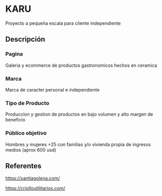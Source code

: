 # KARU
Proyecto a pequeña escala para cliente independiente

## Descripción
### Pagina
Galeria y ecommerce de productos gastronomicos hechos en ceramica

### Marca
Marca de caracter personal e independiente

### Tipo de Producto
Produccion y gestion de productos en bajo volumen y alto margen de beneficio

### Público objetivo
Hombres y mujeres +25 con familias y/o vivienda propia de ingresos medios (aprox 600 usd)

## Referentes

https://santiagolena.com/

https://criolloutilitarios.com/
